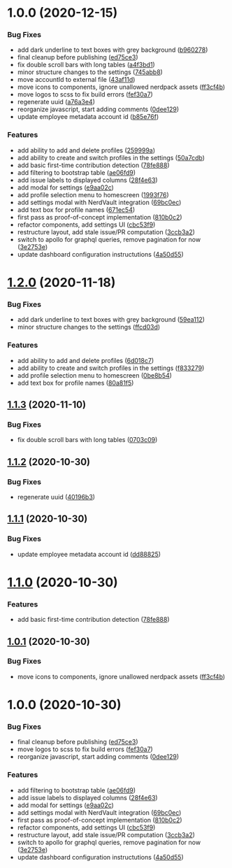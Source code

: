 # 1.0.0 (2020-12-15)


### Bug Fixes

* add dark underline to text boxes with grey background ([b960278](https://github.com/newrelic/nr1-ospo/commit/b960278349c04f39a53d666fe71ce12a5fe7883a))
* final cleanup before publishing ([ed75ce3](https://github.com/newrelic/nr1-ospo/commit/ed75ce36981099d8f0e5530fa1125880eca44ccf))
* fix double scroll bars with long tables ([a4f3bd1](https://github.com/newrelic/nr1-ospo/commit/a4f3bd11f4991c8543297051a5478420d99db0ea))
* minor structure changes to the settings ([745abb8](https://github.com/newrelic/nr1-ospo/commit/745abb885ddce8b6f8c1a260482d30af7437381b))
* move accountId to external file ([43af11d](https://github.com/newrelic/nr1-ospo/commit/43af11d22d76ce954852a5f60f5923d2c88eac60))
* move icons to components, ignore unallowed nerdpack assets ([ff3cf4b](https://github.com/newrelic/nr1-ospo/commit/ff3cf4b9eae3c94e4583e68223b9a699430f9591))
* move logos to scss to fix build errors ([fef30a7](https://github.com/newrelic/nr1-ospo/commit/fef30a7444400a772592a456427ee51311bb51ef))
* regenerate uuid ([a76a3e4](https://github.com/newrelic/nr1-ospo/commit/a76a3e48e32683d56b5e9a6820f31746059e2354))
* reorganize javascript, start adding comments ([0dee129](https://github.com/newrelic/nr1-ospo/commit/0dee129dbf2a8a691181f753ad89fbc62c2fb0ad))
* update employee metadata account id ([b85e76f](https://github.com/newrelic/nr1-ospo/commit/b85e76f4f700206bd5f7b1f89ddaf17b86178701))


### Features

* add ability to add and delete profiles ([259999a](https://github.com/newrelic/nr1-ospo/commit/259999a6745618a444e4f6951c344b80a3b8f9e5))
* add ability to create and switch profiles in the settings ([50a7cdb](https://github.com/newrelic/nr1-ospo/commit/50a7cdb9d5dcfb022e0365ff0624bea381d71170))
* add basic first-time contribution detection ([78fe888](https://github.com/newrelic/nr1-ospo/commit/78fe888dbf43a5036e7b7541c8f2afcacf56a887))
* add filtering to bootstrap table ([ae06fd9](https://github.com/newrelic/nr1-ospo/commit/ae06fd95c89b360e147d5c15da788173069205fe))
* add issue labels to displayed columns ([28f4e63](https://github.com/newrelic/nr1-ospo/commit/28f4e63808c5dab426af9383f2f577fe87a8d59b))
* add modal for settings ([e9aa02c](https://github.com/newrelic/nr1-ospo/commit/e9aa02cd29d263e1c78b795bdbd28a6c2712f157))
* add profile selection menu to homescreen ([1993f76](https://github.com/newrelic/nr1-ospo/commit/1993f767bbe62b8ca5956da1fb22f1287172a8f3))
* add settings modal with NerdVault integration ([69bc0ec](https://github.com/newrelic/nr1-ospo/commit/69bc0ec20f5976a6b80cf8f29686b932fee74f38))
* add text box for profile names ([671ec54](https://github.com/newrelic/nr1-ospo/commit/671ec54efd4e760cec69318878b00b5f36266b55))
* first pass as proof-of-concept implementation ([810b0c2](https://github.com/newrelic/nr1-ospo/commit/810b0c2a38273c8efbfef2df43ce290ee2935dba))
* refactor components, add settings UI ([cbc53f9](https://github.com/newrelic/nr1-ospo/commit/cbc53f90ff06d54a9fab105e94ee263c567461d5))
* restructure layout, add stale issue/PR computation ([3ccb3a2](https://github.com/newrelic/nr1-ospo/commit/3ccb3a21c14f213b8cd795fefd4400bc045a2b16))
* switch to apollo for graphql queries, remove pagination for now ([3e2753e](https://github.com/newrelic/nr1-ospo/commit/3e2753edffc37346365d79c5d0e9c615e6ceeb55))
* update dashboard configuration instructutions ([4a50d55](https://github.com/newrelic/nr1-ospo/commit/4a50d55b33e7a84b516ae56a6047963e467eeba5))

# [1.2.0](https://github.com/newrelic/nr1-ospo/compare/v1.1.3...v1.2.0) (2020-11-18)


### Bug Fixes

* add dark underline to text boxes with grey background ([59ea112](https://github.com/newrelic/nr1-ospo/commit/59ea11214adc2e849a28cfa4ac57d61f03c18ad8))
* minor structure changes to the settings ([ffcd03d](https://github.com/newrelic/nr1-ospo/commit/ffcd03dbf17a4268ea4c98ce8cd49b93e4a99696))


### Features

* add ability to add and delete profiles ([6d018c7](https://github.com/newrelic/nr1-ospo/commit/6d018c749b40f74718fbcbd4a6ec11e6a56a3b6a))
* add ability to create and switch profiles in the settings ([f833279](https://github.com/newrelic/nr1-ospo/commit/f8332799a26943f496a813d11cbf9b06cfd674d6))
* add profile selection menu to homescreen ([0be8b54](https://github.com/newrelic/nr1-ospo/commit/0be8b5439e7a781d977dee40623bc4c2874b8cf0))
* add text box for profile names ([80a81f5](https://github.com/newrelic/nr1-ospo/commit/80a81f57b100e53ae71e367e36a0b07add6fa007))

## [1.1.3](https://github.com/newrelic/nr1-ospo/compare/v1.1.2...v1.1.3) (2020-11-10)


### Bug Fixes

* fix double scroll bars with long tables ([0703c09](https://github.com/newrelic/nr1-ospo/commit/0703c09e4309bb7f71526e965e8e605828f4e43e))

## [1.1.2](https://github.com/newrelic/nr1-ospo/compare/v1.1.1...v1.1.2) (2020-10-30)


### Bug Fixes

* regenerate uuid ([40196b3](https://github.com/newrelic/nr1-ospo/commit/40196b3ba6c17395ab4f7996835ded2e222e3d0e))

## [1.1.1](https://github.com/newrelic/nr1-ospo/compare/v1.1.0...v1.1.1) (2020-10-30)


### Bug Fixes

* update employee metadata account id ([dd88825](https://github.com/newrelic/nr1-ospo/commit/dd88825dbb36071052a3c251112aa6ec89c0f51a))

# [1.1.0](https://github.com/newrelic/nr1-ospo/compare/v1.0.1...v1.1.0) (2020-10-30)


### Features

* add basic first-time contribution detection ([78fe888](https://github.com/newrelic/nr1-ospo/commit/78fe888dbf43a5036e7b7541c8f2afcacf56a887))

## [1.0.1](https://github.com/newrelic/nr1-ospo/compare/v1.0.0...v1.0.1) (2020-10-30)


### Bug Fixes

* move icons to components, ignore unallowed nerdpack assets ([ff3cf4b](https://github.com/newrelic/nr1-ospo/commit/ff3cf4b9eae3c94e4583e68223b9a699430f9591))

# 1.0.0 (2020-10-30)


### Bug Fixes

* final cleanup before publishing ([ed75ce3](https://github.com/newrelic/nr1-ospo/commit/ed75ce36981099d8f0e5530fa1125880eca44ccf))
* move logos to scss to fix build errors ([fef30a7](https://github.com/newrelic/nr1-ospo/commit/fef30a7444400a772592a456427ee51311bb51ef))
* reorganize javascript, start adding comments ([0dee129](https://github.com/newrelic/nr1-ospo/commit/0dee129dbf2a8a691181f753ad89fbc62c2fb0ad))


### Features

* add filtering to bootstrap table ([ae06fd9](https://github.com/newrelic/nr1-ospo/commit/ae06fd95c89b360e147d5c15da788173069205fe))
* add issue labels to displayed columns ([28f4e63](https://github.com/newrelic/nr1-ospo/commit/28f4e63808c5dab426af9383f2f577fe87a8d59b))
* add modal for settings ([e9aa02c](https://github.com/newrelic/nr1-ospo/commit/e9aa02cd29d263e1c78b795bdbd28a6c2712f157))
* add settings modal with NerdVault integration ([69bc0ec](https://github.com/newrelic/nr1-ospo/commit/69bc0ec20f5976a6b80cf8f29686b932fee74f38))
* first pass as proof-of-concept implementation ([810b0c2](https://github.com/newrelic/nr1-ospo/commit/810b0c2a38273c8efbfef2df43ce290ee2935dba))
* refactor components, add settings UI ([cbc53f9](https://github.com/newrelic/nr1-ospo/commit/cbc53f90ff06d54a9fab105e94ee263c567461d5))
* restructure layout, add stale issue/PR computation ([3ccb3a2](https://github.com/newrelic/nr1-ospo/commit/3ccb3a21c14f213b8cd795fefd4400bc045a2b16))
* switch to apollo for graphql queries, remove pagination for now ([3e2753e](https://github.com/newrelic/nr1-ospo/commit/3e2753edffc37346365d79c5d0e9c615e6ceeb55))
* update dashboard configuration instructutions ([4a50d55](https://github.com/newrelic/nr1-ospo/commit/4a50d55b33e7a84b516ae56a6047963e467eeba5))
